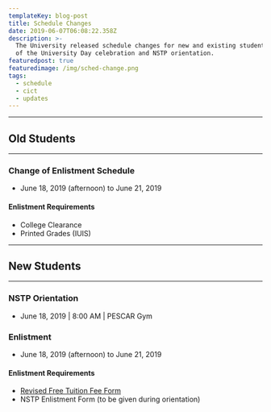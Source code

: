 ```yaml
---
templateKey: blog-post
title: Schedule Changes
date: 2019-06-07T06:08:22.358Z
description: >-
  The University released schedule changes for new and existing students because
  of the University Day celebration and NSTP orientation.
featuredpost: true
featuredimage: /img/sched-change.png
tags:
  - schedule
  - cict
  - updates
---
```

<hr />

## Old Students

<hr />

### Change of Enlistment Schedule
- June 18, 2019 (afternoon) to June 21, 2019

#### Enlistment Requirements
* College Clearance
* Printed Grades (IUIS)

<hr />

## New Students

<hr />

### NSTP Orientation
- June 18, 2019 | 8:00 AM | PESCAR Gym

### Enlistment
- June 18, 2019 (afternoon) to June 21, 2019

#### Enlistment Requirements

- [Revised Free Tuition Fee Form](https://wvsu.edu.ph/files/pdf/Downloads/RA%2010931%20Revised%20oct%202018%20Application%20Form.pdf)
- NSTP Enlistment Form (to be given during orientation)
